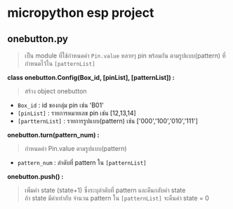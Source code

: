 # micropython esp project
## onebutton.py
>เป็น module ที่ใช้กำหนดค่า `Pin.value` หลายๆ pin พร้อมกัน ตามรูปแบบ(pattern) ที่กำหนดไว้ใน `[patternList]`

**class onebutton.Config(Box_id, [pinList], [patternList]) \:**

>สร้าง object onebutton

- `Box_id` : id ของกลุ่ม pin เช่น 'B01'
- `[pinList]` : รายการหมายเลข pin เช่น [12,13,14]   
- `[partternList]` : รายการรูปแบบ(pattern) เช่น ['000','100','010','111']
    
**onebutton.turn(pattern_num) \:**

>กำหนดค่า Pin.value ตามรูปแบบ(pattern)
    
- `pattern_num` : ลำดับที่ pattern ใน `[patternList]`

**onebutton.push() \:**

>เพิ่มค่า state (state+1) ซึ่งระบุลำดับที่ pattern และคืนกลับค่า state    
>ถ้า state มีค่าเท่ากับ จำนวน pattern ใน `[patternList]` จะคืนค่า state = 0
